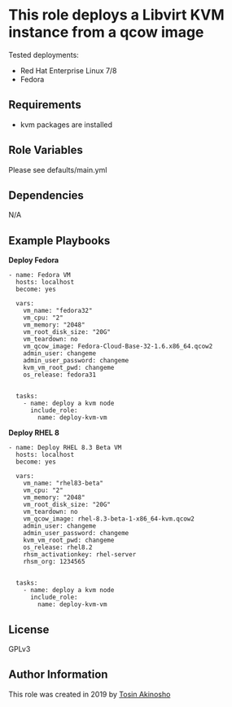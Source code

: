 This role deploys a Libvirt KVM instance from a qcow image
=========

Tested deployments:
 - Red Hat Enterprise Linux 7/8
 - Fedora

Requirements
------------
* kvm packages are installed

Role Variables
--------------
Please see defaults/main.yml

Dependencies
------------
N/A

Example Playbooks
-----------------

**Deploy Fedora**
```
- name: Fedora VM
  hosts: localhost
  become: yes

  vars:
    vm_name: "fedora32"
    vm_cpu: "2"
    vm_memory: "2048"
    vm_root_disk_size: "20G"
    vm_teardown: no
    vm_qcow_image: Fedora-Cloud-Base-32-1.6.x86_64.qcow2
    admin_user: changeme
    admin_user_password: changeme
    kvm_vm_root_pwd: changeme
    os_release: fedora31
    

  tasks:
    - name: deploy a kvm node
      include_role:
        name: deploy-kvm-vm
```

**Deploy RHEL 8**
```
- name: Deploy RHEL 8.3 Beta VM
  hosts: localhost
  become: yes

  vars:
    vm_name: "rhel83-beta"
    vm_cpu: "2"
    vm_memory: "2048"
    vm_root_disk_size: "20G"
    vm_teardown: no
    vm_qcow_image: rhel-8.3-beta-1-x86_64-kvm.qcow2
    admin_user: changeme
    admin_user_password: changeme
    kvm_vm_root_pwd: changeme
    os_release: rhel8.2
    rhsm_activationkey: rhel-server
    rhsm_org: 1234565


  tasks:
    - name: deploy a kvm node
      include_role:
        name: deploy-kvm-vm
```

License
-------
GPLv3


Author Information
------------------

This role was created in 2019 by [Tosin Akinosho](http://github.com/tosin2013)

